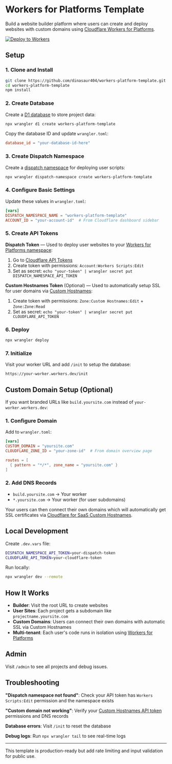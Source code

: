 # Workers for Platforms Template

Build a website builder platform where users can create and deploy websites with custom domains using [Cloudflare Workers for Platforms](https://developers.cloudflare.com/cloudflare-for-platforms/workers-for-platforms/).

[![Deploy to Workers](https://deploy.workers.cloudflare.com/button)](https://deploy.workers.cloudflare.com/?url=https://github.com/dinasaur404/workers-platform-template)

## Setup

### 1. Clone and Install
```bash
git clone https://github.com/dinasaur404/workers-platform-template.git
cd workers-platform-template
npm install
```

### 2. Create Database
Create a [D1 database](https://developers.cloudflare.com/d1/) to store project data:
```bash
npx wrangler d1 create workers-platform-template
```
Copy the database ID and update `wrangler.toml`:
```toml
database_id = "your-database-id-here"
```

### 3. Create Dispatch Namespace
Create a [dispatch namespace](https://developers.cloudflare.com/cloudflare-for-platforms/workers-for-platforms/get-started/configuration/#2-create-a-dispatch-namespace) for deploying user scripts:
```bash
npx wrangler dispatch-namespace create workers-platform-template
```

### 4. Configure Basic Settings
Update these values in `wrangler.toml`:
```toml
[vars]
DISPATCH_NAMESPACE_NAME = "workers-platform-template"
ACCOUNT_ID = "your-account-id"  # From Cloudflare dashboard sidebar
```

### 5. Create API Tokens

**Dispatch Token** — Used to deploy user websites to your [Workers for Platforms namespace](https://developers.cloudflare.com/cloudflare-for-platforms/workers-for-platforms/get-started/configuration/#3-create-an-api-token):
1. Go to [Cloudflare API Tokens](https://dash.cloudflare.com/profile/api-tokens)
2. Create token with permissions: `Account:Workers Scripts:Edit`
3. Set as secret: `echo "your-token" | wrangler secret put DISPATCH_NAMESPACE_API_TOKEN`

**Custom Hostnames Token** (Optional) — Used to automatically setup SSL for user domains via [Custom Hostnames](https://developers.cloudflare.com/cloudflare-for-platforms/cloudflare-for-saas/):
1. Create token with permissions: `Zone:Custom Hostnames:Edit` + `Zone:Zone:Read`
2. Set as secret: `echo "your-token" | wrangler secret put CLOUDFLARE_API_TOKEN`

### 6. Deploy
```bash
npx wrangler deploy
```

### 7. Initialize
Visit your worker URL and add `/init` to setup the database:
```
https://your-worker.workers.dev/init
```

## Custom Domain Setup (Optional)

If you want branded URLs like `build.yoursite.com` instead of `your-worker.workers.dev`:

### 1. Configure Domain
Add to `wrangler.toml`:
```toml
[vars]
CUSTOM_DOMAIN = "yoursite.com"
CLOUDFLARE_ZONE_ID = "your-zone-id"  # From domain overview page

routes = [
  { pattern = "*/*", zone_name = "yoursite.com" }
]
```

### 2. Add DNS Records
- `build.yoursite.com` → Your worker
- `*.yoursite.com` → Your worker (for user subdomains)

Your users can then connect their own domains which will automatically get SSL certificates via [Cloudflare for SaaS Custom Hostnames](https://developers.cloudflare.com/cloudflare-for-platforms/cloudflare-for-saas/).

## Local Development

Create `.dev.vars` file:
```bash
DISPATCH_NAMESPACE_API_TOKEN=your-dispatch-token
CLOUDFLARE_API_TOKEN=your-cloudflare-token
```

Run locally:
```bash
npx wrangler dev --remote
```

## How It Works

- **Builder**: Visit the root URL to create websites
- **User Sites**: Each project gets a subdomain like `projectname.yoursite.com`
- **Custom Domains**: Users can connect their own domains with automatic SSL via Custom Hostnames
- **Multi-tenant**: Each user's code runs in isolation using [Workers for Platforms](https://developers.cloudflare.com/cloudflare-for-platforms/workers-for-platforms/)

## Admin

Visit `/admin` to see all projects and debug issues.

## Troubleshooting

**"Dispatch namespace not found"**: Check your API token has `Workers Scripts:Edit` permission and the namespace exists

**"Custom domain not working"**: Verify your [Custom Hostnames API token](https://developers.cloudflare.com/cloudflare-for-platforms/cloudflare-for-saas/security/api-tokens/) permissions and DNS records

**Database errors**: Visit `/init` to reset the database

**Debug logs**: Run `npx wrangler tail` to see real-time logs

---

This template is production-ready but add rate limiting and input validation for public use.
